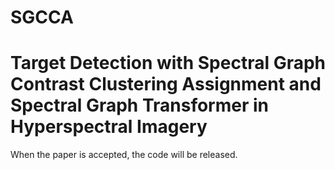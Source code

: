 # SGCCA
# Target Detection with Spectral Graph Contrast Clustering Assignment and Spectral Graph Transformer in Hyperspectral Imagery
When the paper is accepted, the code will be released.
